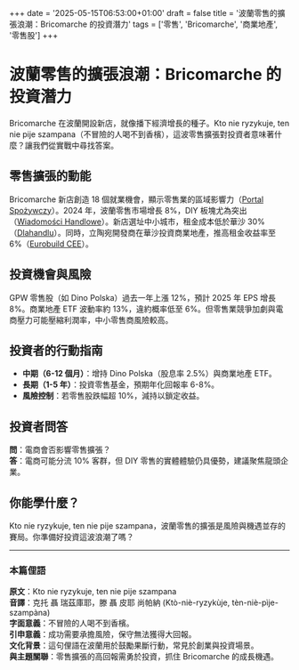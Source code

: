 +++
date = '2025-05-15T06:53:00+01:00'
draft = false
title = '波蘭零售的擴張浪潮：Bricomarche 的投資潛力'
tags = ['零售', 'Bricomarche', '商業地產', '零售股']
+++

# 波蘭零售的擴張浪潮：Bricomarche 的投資潛力

Bricomarche 在波蘭開設新店，就像播下經濟增長的種子。Kto nie ryzykuje, ten nie pije szampana（不冒險的人喝不到香檳），這波零售擴張對投資者意味著什麼？讓我們從實戰中尋找答案。

## 零售擴張的動能

Bricomarche 新店創造 18 個就業機會，顯示零售業的區域影響力（[Portal Spożywczy](https://www.portalspozywczy.pl/handel/wiadomosci/bricomarch-ruszylo-w-nowej-lokalizacji-sklep-zatrudnia-18-osob,277166.html)）。2024 年，波蘭零售市場增長 8%，DIY 板塊尤為突出（[Wiadomości Handlowe](https://www.wiadomoscihandlowe.pl/handel-i-dystrybucja/sklepy-diy-i-wyposazenie-wnetrz/bricomarche-z-potezna-inwestycja-ktora-pokazuje-kierunek-ekspansji-sieci-szefowa-firmy-podkresla-jej-strategiczne-znaczenie-dla-rozwoju-w-polsce-2525697)）。新店選址中小城市，租金成本低於華沙 30%（[Dlahandlu](https://www.dlahandlu.pl/nonfood/bricomarch-w-kolejnych-miastach,157011.html)）。同時，立陶宛開發商在華沙投資商業地產，推高租金收益率至 6%（[Eurobuild CEE](https://eurobuildcee.com/news/61283-litwini-buduja-w-warszawie)）。

## 投資機會與風險

GPW 零售股（如 Dino Polska）過去一年上漲 12%，預計 2025 年 EPS 增長 8%。商業地產 ETF 波動率約 13%，違約概率低至 6%。但零售業競爭加劇與電商壓力可能壓縮利潤率，中小零售商風險較高。

## 投資者的行動指南

- **中期（6-12 個月）**：增持 Dino Polska（股息率 2.5%）與商業地產 ETF。
- **長期（1-5 年）**：投資零售基金，預期年化回報率 6-8%。
- **風險控制**：若零售股跌幅超 10%，減持以鎖定收益。

## 投資者問答

**問**：電商會否影響零售擴張？  
**答**：電商可能分流 10% 客群，但 DIY 零售的實體體驗仍具優勢，建議聚焦龍頭企業。

## 你能學什麼？

Kto nie ryzykuje, ten nie pije szampana，波蘭零售的擴張是風險與機遇並存的賽局。你準備好投資這波浪潮了嗎？

---

### 本篇俚語

**原文**：Kto nie ryzykuje, ten nie pije szampana  
**音譯**：克托 聶 瑞茲庫耶，滕 聶 皮耶 尚帕納 (Ktò-niè-ryzykùje, tèn-niè-pìje-szampàna)  
**字面意義**：不冒險的人喝不到香檳。  
**引申意義**：成功需要承擔風險，保守無法獲得大回報。  
**文化背景**：這句俚語在波蘭用於鼓勵果斷行動，常見於創業與投資場景。  
**與主題關聯**：零售擴張的高回報需勇於投資，抓住 Bricomarche 的成長機遇。